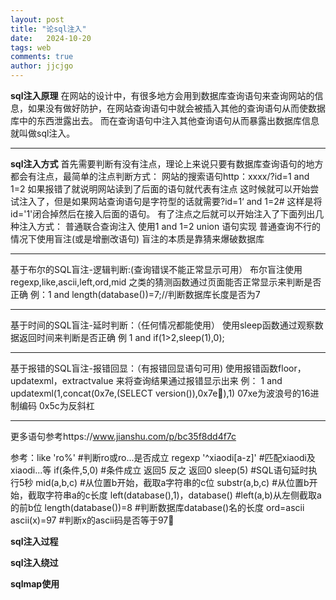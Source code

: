 ```yaml
---
layout: post
title: "论sql注入"
date:   2024-10-20
tags: web
comments: true
author: jjcjgo
---
```


**sql注入原理**
在网站的设计中，有很多地方会用到数据库查询语句来查询网站的信息，如果没有做好防护，在网站查询语句中就会被插入其他的查询语句从而使数据库中的东西泄露出去。
而在查询语句中注入其他查询语句从而暴露出数据库信息就叫做sql注入。

---



**sql注入方式**
首先需要判断有没有注点，理论上来说只要有数据库查询语句的地方都会有注点，最简单的注点判断方式：
网站的搜索语句http：xxxx/?id=1 and 1=2 如果报错了就说明网站读到了后面的语句就代表有注点
这时候就可以开始尝试注入了，但是如果网站查询语句是字符型的话就需要?id=1‘ and 1=2#
这样是将id='1'闭合掉然后在接入后面的语句。
有了注点之后就可以开始注入了下面列出几种注入方式：
普通联合查询注入
使用1 and 1=2 union 语句实现
普通查询不行的情况下使用盲注(或是增删改语句)
盲注的本质是靠猜来爆破数据库


---


基于布尔的SQL盲注-逻辑判断:(查询错误不能正常显示可用）
布尔盲注使用regexp,like,ascii,left,ord,mid
之类的猜测函数通过页面能否正常显示来判断是否正确
例：1 and length(database())=7;//判断数据库长度是否为7

---

基于时间的SQL盲注-延时判断：（任何情况都能使用）
使用sleep函数通过观察数据返回时间来判断是否正确
例 1 and if(1>2,sleep(1),0);

---

基于报错的SQL盲注-报错回显：（有报错回显语句可用)
使用报错函数floor，updatexml，extractvalue
来将查询结果通过报错显示出来
例： 1 and updatexml(1,concat(0x7e,(SELECT version()),0x7e),1)
07xe为波浪号的16进制编码
0x5c为反斜杠

---

更多语句参考https://www.jianshu.com/p/bc35f8dd4f7c

参考：like 'ro%'            #判断ro或ro...是否成立 
regexp '^xiaodi[a-z]' #匹配xiaodi及xiaodi...等
if(条件,5,0)          #条件成立 返回5 反之 返回0
sleep(5)              #SQL语句延时执行5秒
mid(a,b,c)            #从位置b开始，截取a字符串的c位
substr(a,b,c)         #从位置b开始，截取字符串a的c长度
left(database(),1)，database() #left(a,b)从左侧截取a的前b位
length(database())=8  #判断数据库database()名的长度
ord=ascii ascii(x)=97 #判断x的ascii码是否等于97











**sql注入过程**









**sql注入绕过**






**sqlmap使用**




